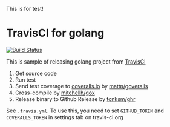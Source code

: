 This is for test!

TravisCI for golang
====

[![Build Status](https://travis-ci.org/tcnksm-sample/travis-golang.svg?branch=master)](https://travis-ci.org/tcnksm-sample/travis-golang)

This is sample of releasing golang project from [TravisCI](https://travis-ci.org)

1. Get source code
1. Run test
1. Send test coverage to [coveralls.io](https://coveralls.io/) by [mattn/goveralls](https://github.com/mattn/goveralls)
1. Cross-compile by [mitchellh/gox](https://github.com/mitchellh/gox)
1. Release binary to Github Release by [tcnksm/ghr](https://github.com/tcnksm/ghr)

See `.travis.yml`. To use this, you need to set `GITHUB_TOKEN` and `COVERALLS_TOKEN` in settings tab on travis-ci.org


